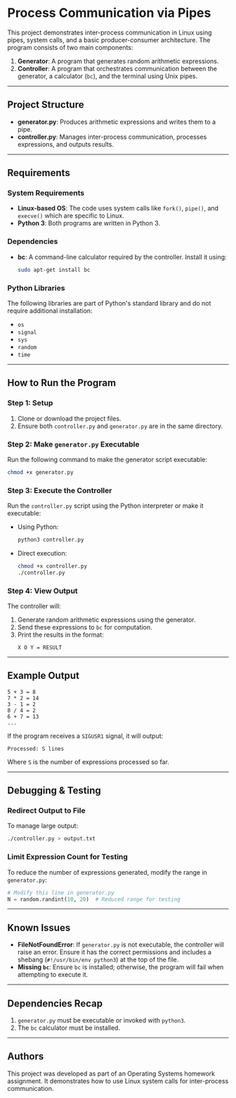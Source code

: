 # Process Communication via Pipes

This project demonstrates inter-process communication in Linux using pipes, system calls, and a basic producer-consumer architecture. The program consists of two main components:

1. **Generator**: A program that generates random arithmetic expressions.
2. **Controller**: A program that orchestrates communication between the generator, a calculator (`bc`), and the terminal using Unix pipes.

---

## Project Structure

- **generator.py**: Produces arithmetic expressions and writes them to a pipe.
- **controller.py**: Manages inter-process communication, processes expressions, and outputs results.

---

## Requirements

### System Requirements

- **Linux-based OS**: The code uses system calls like `fork()`, `pipe()`, and `execve()` which are specific to Linux.
- **Python 3**: Both programs are written in Python 3.

### Dependencies

- **bc**: A command-line calculator required by the controller. Install it using:
  ```bash
  sudo apt-get install bc
  ```

### Python Libraries

The following libraries are part of Python's standard library and do not require additional installation:
- `os`
- `signal`
- `sys`
- `random`
- `time`

---

## How to Run the Program

### Step 1: Setup

1. Clone or download the project files.
2. Ensure both `controller.py` and `generator.py` are in the same directory.

### Step 2: Make `generator.py` Executable

Run the following command to make the generator script executable:
```bash
chmod +x generator.py
```

### Step 3: Execute the Controller

Run the `controller.py` script using the Python interpreter or make it executable:

- Using Python:
  ```bash
  python3 controller.py
  ```

- Direct execution:
  ```bash
  chmod +x controller.py
  ./controller.py
  ```

### Step 4: View Output

The controller will:
1. Generate random arithmetic expressions using the generator.
2. Send these expressions to `bc` for computation.
3. Print the results in the format:
   ```
   X O Y = RESULT
   ```

---

## Example Output

```text
5 + 3 = 8
7 * 2 = 14
3 - 1 = 2
8 / 4 = 2
6 + 7 = 13
...
```

If the program receives a `SIGUSR1` signal, it will output:
```
Processed: S lines
```
Where `S` is the number of expressions processed so far.

---

## Debugging & Testing

### Redirect Output to File

To manage large output:
```bash
./controller.py > output.txt
```

### Limit Expression Count for Testing

To reduce the number of expressions generated, modify the range in `generator.py`:
```python
# Modify this line in generator.py
N = random.randint(10, 20)  # Reduced range for testing
```

---

## Known Issues

- **FileNotFoundError**: If `generator.py` is not executable, the controller will raise an error. Ensure it has the correct permissions and includes a shebang (`#!/usr/bin/env python3`) at the top of the file.
- **Missing `bc`**: Ensure `bc` is installed; otherwise, the program will fail when attempting to execute it.

---

## Dependencies Recap

1. `generator.py` must be executable or invoked with `python3`.
2. The `bc` calculator must be installed.

---

## Authors

This project was developed as part of an Operating Systems homework assignment. It demonstrates how to use Linux system calls for inter-process communication.
